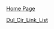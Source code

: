 [Home Page](https://www.qiwu000.github.io/home.html)

[Dul_Cir_Link_List](https://www.qiwu000.github.io/ds/dul_Cir_Link_List.html)